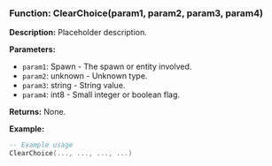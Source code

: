 ### Function: ClearChoice(param1, param2, param3, param4)

**Description:**
Placeholder description.

**Parameters:**
- `param1`: Spawn - The spawn or entity involved.
- `param2`: unknown - Unknown type.
- `param3`: string - String value.
- `param4`: int8 - Small integer or boolean flag.

**Returns:** None.

**Example:**

```lua
-- Example usage
ClearChoice(..., ..., ..., ...)
```
